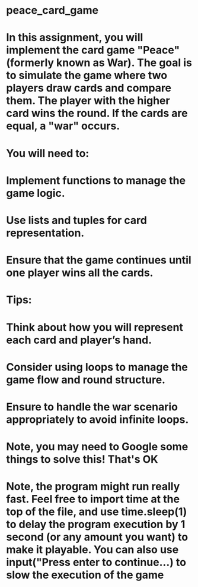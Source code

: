 # peace_card_game
# In this assignment, you will implement the card game "Peace" (formerly known as War). The goal is to simulate the game where two players draw cards and compare them. The player with the higher card wins the round. If the cards are equal, a "war" occurs.

# You will need to:
# Implement functions to manage the game logic.
# Use lists and tuples for card representation.
# Ensure that the game continues until one player wins all the cards.

# Tips:
# Think about how you will represent each card and player’s hand.
# Consider using loops to manage the game flow and round structure.
# Ensure to handle the war scenario appropriately to avoid infinite loops.
# Note, you may need to Google some things to solve this! That's OK
# Note, the program might run really fast. Feel free to import time at the top of the file, and use time.sleep(1) to delay the program execution by 1 second (or any amount you want) to make it playable. You can also use input("Press enter to continue...) to slow the execution of the game

